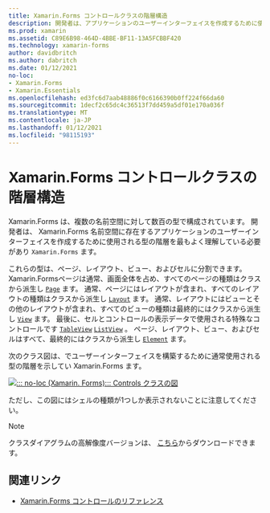 ```yaml
---
title: Xamarin.Forms コントロールクラスの階層構造
description: 開発者は、アプリケーションのユーザーインターフェイスを作成するために使用される型の階層について理解している必要があり Xamarin.Forms ます。
ms.prod: xamarin
ms.assetid: C89E6B98-464D-4BBE-BF11-13A5FCBBF420
ms.technology: xamarin-forms
author: davidbritch
ms.author: dabritch
ms.date: 01/12/2021
no-loc:
- Xamarin.Forms
- Xamarin.Essentials
ms.openlocfilehash: ed3fc6d7aab48886f0c6166390b0ff224f66da60
ms.sourcegitcommit: 1decf2c65dc4c36513f7dd459a5df01e170a036f
ms.translationtype: MT
ms.contentlocale: ja-JP
ms.lasthandoff: 01/12/2021
ms.locfileid: "98115193"
---
```

# <a name="no-locxamarinforms-controls-class-hierarchy"></a>Xamarin.Forms コントロールクラスの階層構造

Xamarin.Forms は、複数の名前空間に対して数百の型で構成されています。 開発者は、 Xamarin.Forms 名前空間に存在するアプリケーションのユーザーインターフェイスを作成するために使用される型の階層を最もよく理解している必要があり `Xamarin.Forms` ます。

これらの型は、ページ、レイアウト、ビュー、およびセルに分割できます。 Xamarin.Formsページは通常、画面全体を占め、すべてのページの種類はクラスから派生し [`Page`](xref:Xamarin.Forms.Page) ます。 通常、ページにはレイアウトが含まれ、すべてのレイアウトの種類はクラスから派生し [`Layout`](xref:Xamarin.Forms.Layout) ます。 通常、レイアウトにはビューとその他のレイアウトが含まれ、すべてのビューの種類は最終的にはクラスから派生し [`View`](xref:Xamarin.Forms.View) ます。 最後に、セルとコントロールの表示データで使用される特殊なコントロールです [`TableView`](xref:Xamarin.Forms.TableView) [`ListView`](xref:Xamarin.Forms.ListView) 。 ページ、レイアウト、ビュー、およびセルはすべて、最終的にはクラスから派生し [`Element`](xref:Xamarin.Forms.Element) ます。

次のクラス図は、でユーザーインターフェイスを構築するために通常使用される型の階層を示してい Xamarin.Forms ます。

[![::: no-loc (Xamarin. Forms)::: Controls クラスの図](class-hierarchy-images/class-diagram.png "::: no-loc (Xamarin. Forms)::: controls クラスの図")](class-hierarchy-images/class-diagram-large.png#lightbox "::: no-loc (Xamarin. Forms)::: controls クラスの図")

ただし、この図にはシェルの種類が1つしか表示されないことに注意してください。

> [!NOTE]
> クラスダイアグラムの高解像度バージョンは、 [こちら](class-hierarchy-images/class-diagram-high-resolution.png)からダウンロードできます。

## <a name="related-links"></a>関連リンク

- [Xamarin.Forms コントロールのリファレンス](~/xamarin-forms/user-interface/controls/index.md)
